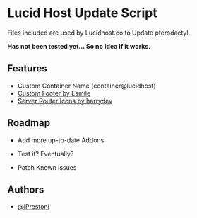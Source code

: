 
# Lucid Host Update Script

Files included are used by Lucidhost.co to Update pterodactyl.

**Has not been tested yet... So no Idea if it works.**


## Features

- Custom Container Name (container@lucidhost)
- [Custom Footer by Esmile](https://pterodactylmarket.com/resource/431)
- [Server Router Icons by harrydev](https://pterodactylmarket.com/resource/382)


## Roadmap

- Add more up-to-date Addons

- Test it? Eventually?

- Patch Known issues



## Authors

- [@lPrestonl](https://www.github.com/lPrestonl)

